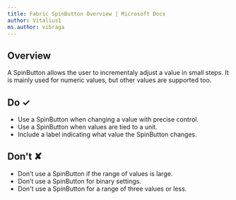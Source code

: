 ```yaml
---
title: Fabric SpinButton Overview | Microsoft Docs
author: Vitalius1
ms.author: vibraga
---
```


## Overview
A SpinButton allows the user to incrementaly adjust a value in small steps. It is mainly used for numeric values, but other values are supported too.


## Do &#10003;
- Use a SpinButton when changing a value with precise control.
- Use a SpinButton when values are tied to a unit.
- Include a label indicating what value the SpinButton changes.

## Don't &#10008;
- Don’t use a SpinButton if the range of values is large.
- Don’t use a SpinButton for binary settings.
- Don&#39;t use a SpinButton for a range of three values or less.